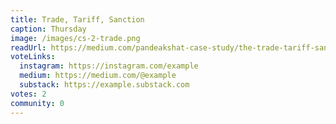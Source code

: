 ```yaml
---
title: Trade, Tariff, Sanction
caption: Thursday
image: /images/cs-2-trade.png
readUrl: https://medium.com/pandeakshat-case-study/the-trade-tariff-sanction-reality-why-how-boon-bane-04417924e94e
voteLinks:
  instagram: https://instagram.com/example
  medium: https://medium.com/@example
  substack: https://example.substack.com
votes: 2
community: 0
---
```


